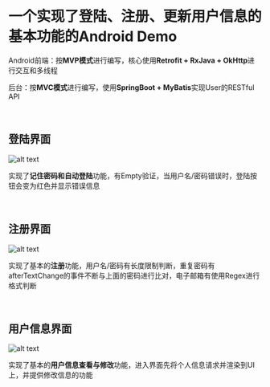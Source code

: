 <h1>一个实现了登陆、注册、更新用户信息的基本功能的Android Demo</h1>
<p>Android前端：按<strong>MVP模式</strong>进行编写，核心使用<strong>Retrofit + RxJava + OkHttp</strong>进行交互和多线程</p>
<p>后台：按<strong>MVC模式</strong>进行编写，使用<strong>SpringBoot + MyBatis</strong>实现User的RESTful API</p>
<br/>
<h2>登陆界面</h2>

![alt text](https://github.com/zhuyst/Retrofit_Learn/blob/master/Screenshots/login.jpg)

<p>实现了<strong>记住密码和自动登陆</strong>功能，有Empty验证，当用户名/密码错误时，登陆按钮会变为红色并显示错误信息</p>
<br/>
<h2>注册界面</h2>

![alt text](https://github.com/zhuyst/Retrofit_Learn/blob/master/Screenshots/register.jpg)

<p>实现了基本的<strong>注册</strong>功能，用户名/密码有长度限制判断，重复密码有afterTextChange的事件不断与上面的密码进行比对，电子邮箱有使用Regex进行格式判断</p>
<br/>
<h2>用户信息界面</h2>

![alt text](https://github.com/zhuyst/Retrofit_Learn/blob/master/Screenshots/userinfo.jpg)

<p>实现了基本的<strong>用户信息查看与修改</strong>功能，进入界面先将个人信息请求并渲染到UI上，并提供修改信息的功能</p>
